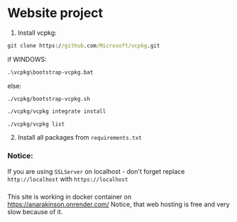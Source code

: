 # Website project

1. Install vcpkg:
```cmd
git clone https://github.com/Microsoft/vcpkg.git
```
if WINDOWS:
```cmd
.\vcpkg\bootstrap-vcpkg.bat
```
else:
```shell
./vcpkg/bootstrap-vcpkg.sh
```

```cmd
./vcpkg/vcpkg integrate install

./vcpkg/vcpkg list

```
2. Install all packages from `requirements.txt`


### Notice:
If you are using `SSLServer` on localhost - don't forget replace `http://localhost` with `https://localhost`



###
This site is working in docker container on https://anarakinson.onrender.com/
Notice, that web hosting is free and very slow because of it.
